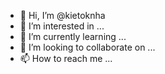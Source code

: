 - 👋 Hi, I’m @kietoknha
- 👀 I’m interested in ...
- 🌱 I’m currently learning ...
- 💞️ I’m looking to collaborate on ...
- 📫 How to reach me ...

<!---
kietoknha/kietoknha is a ✨ special ✨ repository because its `README.md` (this file) appears on your GitHub profile.
You can click the Preview link to take a look at your changes.
--->
